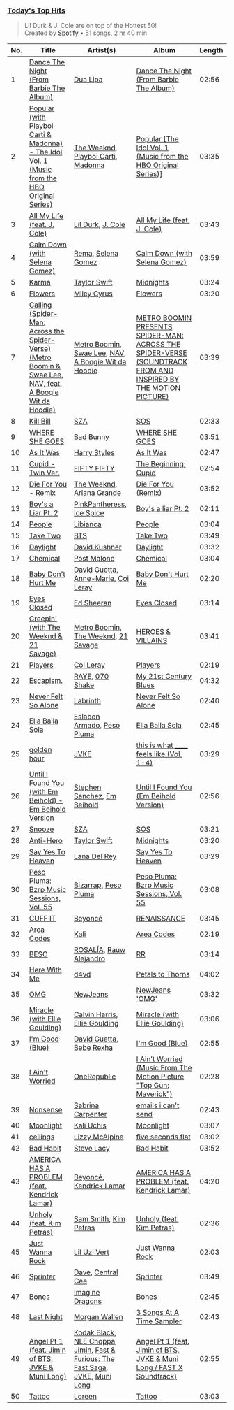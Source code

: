 ### [Today's Top Hits ](https://open.spotify.com/playlist/37i9dQZF1DXcBWIGoYBM5M)

> Lil Durk & J. Cole are on top of the Hottest 50!<br>
> Created by [Spotify](https://open.spotify.com/user/spotify) • 51 songs, 2 hr 40 min

| No. | Title | Artist(s) | Album | Length |
|---|---|---|---|---|
| 1 | [Dance The Night (From Barbie The Album)](https://open.spotify.com/track/1vYXt7VSjH9JIM5oRRo7vA) | [Dua Lipa](https://open.spotify.com/artist/6M2wZ9GZgrQXHCFfjv46we) | [Dance The Night (From Barbie The Album)](https://open.spotify.com/album/5cH7FqB7JD5q1tJXJ7FHYu) | 02:56 |
| 2 | [Popular (with Playboi Carti & Madonna) - The Idol Vol. 1 (Music from the HBO Original Series)](https://open.spotify.com/track/5xP9lQYA8YQmQh6BOxcAnR) | [The Weeknd](https://open.spotify.com/artist/1Xyo4u8uXC1ZmMpatF05PJ), [Playboi Carti](https://open.spotify.com/artist/699OTQXzgjhIYAHMy9RyPD), [Madonna](https://open.spotify.com/artist/6tbjWDEIzxoDsBA1FuhfPW) | [Popular [The Idol Vol. 1 (Music from the HBO Original Series)]](https://open.spotify.com/album/2i0fbrz2Fb19AVpq7vWrfm) | 03:35 |
| 3 | [All My Life (feat. J. Cole)](https://open.spotify.com/track/6HgWWaMu31KdOpEG5l28BG) | [Lil Durk](https://open.spotify.com/artist/3hcs9uc56yIGFCSy9leWe7), [J. Cole](https://open.spotify.com/artist/6l3HvQ5sa6mXTsMTB19rO5) | [All My Life (feat. J. Cole)](https://open.spotify.com/album/0lZQagJ5r0crB35zphSD4A) | 03:43 |
| 4 | [Calm Down (with Selena Gomez)](https://open.spotify.com/track/0WtM2NBVQNNJLh6scP13H8) | [Rema](https://open.spotify.com/artist/46pWGuE3dSwY3bMMXGBvVS), [Selena Gomez](https://open.spotify.com/artist/0C8ZW7ezQVs4URX5aX7Kqx) | [Calm Down (with Selena Gomez)](https://open.spotify.com/album/2b2GHWESCWEuHiCZ2Skedp) | 03:59 |
| 5 | [Karma](https://open.spotify.com/track/7KokYm8cMIXCsGVmUvKtqf) | [Taylor Swift](https://open.spotify.com/artist/06HL4z0CvFAxyc27GXpf02) | [Midnights](https://open.spotify.com/album/151w1FgRZfnKZA9FEcg9Z3) | 03:24 |
| 6 | [Flowers](https://open.spotify.com/track/0yLdNVWF3Srea0uzk55zFn) | [Miley Cyrus](https://open.spotify.com/artist/5YGY8feqx7naU7z4HrwZM6) | [Flowers](https://open.spotify.com/album/7I0tjwFtxUwBC1vgyeMAax) | 03:20 |
| 7 | [Calling (Spider-Man: Across the Spider-Verse) (Metro Boomin & Swae Lee, NAV, feat. A Boogie Wit da Hoodie)](https://open.spotify.com/track/5rurggqwwudn9clMdcchxT) | [Metro Boomin](https://open.spotify.com/artist/0iEtIxbK0KxaSlF7G42ZOp), [Swae Lee](https://open.spotify.com/artist/1zNqQNIdeOUZHb8zbZRFMX), [NAV](https://open.spotify.com/artist/7rkW85dBwwrJtlHRDkJDAC), [A Boogie Wit da Hoodie](https://open.spotify.com/artist/31W5EY0aAly4Qieq6OFu6I) | [METRO BOOMIN PRESENTS SPIDER-MAN: ACROSS THE SPIDER-VERSE (SOUNDTRACK FROM AND INSPIRED BY THE MOTION PICTURE)](https://open.spotify.com/album/1bwbZJ6khPJyVpOaqgKsoZ) | 03:39 |
| 8 | [Kill Bill](https://open.spotify.com/track/1Qrg8KqiBpW07V7PNxwwwL) | [SZA](https://open.spotify.com/artist/7tYKF4w9nC0nq9CsPZTHyP) | [SOS](https://open.spotify.com/album/1nrVofqDRs7cpWXJ49qTnP) | 02:33 |
| 9 | [WHERE SHE GOES](https://open.spotify.com/track/7ro0hRteUMfnOioTFI5TG1) | [Bad Bunny](https://open.spotify.com/artist/4q3ewBCX7sLwd24euuV69X) | [WHERE SHE GOES](https://open.spotify.com/album/5gCcb5fsSb6w5K8SyJrgtB) | 03:51 |
| 10 | [As It Was](https://open.spotify.com/track/4LRPiXqCikLlN15c3yImP7) | [Harry Styles](https://open.spotify.com/artist/6KImCVD70vtIoJWnq6nGn3) | [As It Was](https://open.spotify.com/album/2pqdSWeJVsXAhHFuVLzuA8) | 02:47 |
| 11 | [Cupid - Twin Ver.](https://open.spotify.com/track/7FbrGaHYVDmfr7KoLIZnQ7) | [FIFTY FIFTY](https://open.spotify.com/artist/4GJ6xDCF5jaUqD6avOuQT6) | [The Beginning: Cupid](https://open.spotify.com/album/5letLUZIFsQikJYShfGNs4) | 02:54 |
| 12 | [Die For You - Remix](https://open.spotify.com/track/7oDd86yk8itslrA9HRP2ki) | [The Weeknd](https://open.spotify.com/artist/1Xyo4u8uXC1ZmMpatF05PJ), [Ariana Grande](https://open.spotify.com/artist/66CXWjxzNUsdJxJ2JdwvnR) | [Die For You (Remix)](https://open.spotify.com/album/6Exo0MYoL3XammoTDeihFy) | 03:52 |
| 13 | [Boy's a Liar Pt. 2](https://open.spotify.com/track/6AQbmUe0Qwf5PZnt4HmTXv) | [PinkPantheress](https://open.spotify.com/artist/78rUTD7y6Cy67W1RVzYs7t), [Ice Spice](https://open.spotify.com/artist/3LZZPxNDGDFVSIPqf4JuEf) | [Boy's a liar Pt. 2](https://open.spotify.com/album/6cVfHBcp3AdpYY0bBglkLN) | 02:11 |
| 14 | [People](https://open.spotify.com/track/26b3oVLrRUaaybJulow9kz) | [Libianca](https://open.spotify.com/artist/7kjSuFGKhLm8b5qXoMhRkJ) | [People](https://open.spotify.com/album/5Hmh6N8oisrcuZKa8EY5dn) | 03:04 |
| 15 | [Take Two](https://open.spotify.com/track/5IAESfJjmOYu7cHyX557kz) | [BTS](https://open.spotify.com/artist/3Nrfpe0tUJi4K4DXYWgMUX) | [Take Two](https://open.spotify.com/album/3jeQDa9OFZ6GndLindHx3k) | 03:49 |
| 16 | [Daylight](https://open.spotify.com/track/1odExI7RdWc4BT515LTAwj) | [David Kushner](https://open.spotify.com/artist/33NVpKoXjItPwUJTMZIOiY) | [Daylight](https://open.spotify.com/album/6NcI39WPu4kY6Tul11nhSv) | 03:32 |
| 17 | [Chemical](https://open.spotify.com/track/5w40ZYhbBMAlHYNDaVJIUu) | [Post Malone](https://open.spotify.com/artist/246dkjvS1zLTtiykXe5h60) | [Chemical](https://open.spotify.com/album/7qcSUc5Af63mhfTF60KTEA) | 03:04 |
| 18 | [Baby Don't Hurt Me](https://open.spotify.com/track/3BKD1PwArikchz2Zrlp1qi) | [David Guetta](https://open.spotify.com/artist/1Cs0zKBU1kc0i8ypK3B9ai), [Anne-Marie](https://open.spotify.com/artist/1zNqDE7qDGCsyzJwohVaoX), [Coi Leray](https://open.spotify.com/artist/6AMd49uBDJfhf30Ak2QR5s) | [Baby Don't Hurt Me](https://open.spotify.com/album/327tc3Eruk1HP1w62iqROy) | 02:20 |
| 19 | [Eyes Closed](https://open.spotify.com/track/07bsRv0pcpbG4zJeLsUs1p) | [Ed Sheeran](https://open.spotify.com/artist/6eUKZXaKkcviH0Ku9w2n3V) | [Eyes Closed](https://open.spotify.com/album/43qfLpwe6sEOEqxVmOHRu0) | 03:14 |
| 20 | [Creepin' (with The Weeknd & 21 Savage)](https://open.spotify.com/track/2dHHgzDwk4BJdRwy9uXhTO) | [Metro Boomin](https://open.spotify.com/artist/0iEtIxbK0KxaSlF7G42ZOp), [The Weeknd](https://open.spotify.com/artist/1Xyo4u8uXC1ZmMpatF05PJ), [21 Savage](https://open.spotify.com/artist/1URnnhqYAYcrqrcwql10ft) | [HEROES & VILLAINS](https://open.spotify.com/album/7txGsnDSqVMoRl6RQ9XyZP) | 03:41 |
| 21 | [Players](https://open.spotify.com/track/6UN73IYd0hZxLi8wFPMQij) | [Coi Leray](https://open.spotify.com/artist/6AMd49uBDJfhf30Ak2QR5s) | [Players](https://open.spotify.com/album/4cAAsw7mPkGt15GXQzWlrM) | 02:19 |
| 22 | [Escapism.](https://open.spotify.com/track/5mHdCZtVyb4DcJw8799hZp) | [RAYE](https://open.spotify.com/artist/5KKpBU5eC2tJDzf0wmlRp2), [070 Shake](https://open.spotify.com/artist/12Zk1DFhCbHY6v3xep2ZjI) | [My 21st Century Blues](https://open.spotify.com/album/3U8n8LzBx2o9gYXvvNq4uH) | 04:32 |
| 23 | [Never Felt So Alone](https://open.spotify.com/track/2NbsBSshscKIPRG3kwBbfo) | [Labrinth](https://open.spotify.com/artist/2feDdbD5araYcm6JhFHHw7) | [Never Felt So Alone](https://open.spotify.com/album/33JqWTchq6piiQddrRIvJX) | 02:40 |
| 24 | [Ella Baila Sola](https://open.spotify.com/track/3dnP0JxCgygwQH9Gm7q7nb) | [Eslabon Armado](https://open.spotify.com/artist/0XeEobZplHxzM9QzFQWLiR), [Peso Pluma](https://open.spotify.com/artist/12GqGscKJx3aE4t07u7eVZ) | [Ella Baila Sola](https://open.spotify.com/album/3Mm1P5CEEAiuJqBclr2EyU) | 02:45 |
| 25 | [golden hour](https://open.spotify.com/track/5odlY52u43F5BjByhxg7wg) | [JVKE](https://open.spotify.com/artist/164Uj4eKjl6zTBKfJLFKKK) | [this is what ____ feels like (Vol. 1-4)](https://open.spotify.com/album/69AaAkdktFGnk9POmHENkT) | 03:29 |
| 26 | [Until I Found You (with Em Beihold) - Em Beihold Version](https://open.spotify.com/track/1Y3LN4zO1Edc2EluIoSPJN) | [Stephen Sanchez](https://open.spotify.com/artist/5XKFrudbV4IiuE5WuTPRmT), [Em Beihold](https://open.spotify.com/artist/7o2ZQYM7nTsaVdkXY38UAA) | [Until I Found You (Em Beihold Version)](https://open.spotify.com/album/7ARtQpvnPN2ucbmVHngLOs) | 02:56 |
| 27 | [Snooze](https://open.spotify.com/track/4iZ4pt7kvcaH6Yo8UoZ4s2) | [SZA](https://open.spotify.com/artist/7tYKF4w9nC0nq9CsPZTHyP) | [SOS](https://open.spotify.com/album/07w0rG5TETcyihsEIZR3qG) | 03:21 |
| 28 | [Anti-Hero](https://open.spotify.com/track/0V3wPSX9ygBnCm8psDIegu) | [Taylor Swift](https://open.spotify.com/artist/06HL4z0CvFAxyc27GXpf02) | [Midnights](https://open.spotify.com/album/151w1FgRZfnKZA9FEcg9Z3) | 03:20 |
| 29 | [Say Yes To Heaven](https://open.spotify.com/track/6GGtHZgBycCgGBUhZo81xe) | [Lana Del Rey](https://open.spotify.com/artist/00FQb4jTyendYWaN8pK0wa) | [Say Yes To Heaven](https://open.spotify.com/album/6jVg0POvGYH1Pt6lISl3ok) | 03:29 |
| 30 | [Peso Pluma: Bzrp Music Sessions, Vol. 55](https://open.spotify.com/track/5AqiaZwhmC6dIbgWrD5SzV) | [Bizarrap](https://open.spotify.com/artist/716NhGYqD1jl2wI1Qkgq36), [Peso Pluma](https://open.spotify.com/artist/12GqGscKJx3aE4t07u7eVZ) | [Peso Pluma: Bzrp Music Sessions, Vol. 55](https://open.spotify.com/album/5dKPhEYBhP8j85HcxQfaw6) | 03:08 |
| 31 | [CUFF IT](https://open.spotify.com/track/1xzi1Jcr7mEi9K2RfzLOqS) | [Beyoncé](https://open.spotify.com/artist/6vWDO969PvNqNYHIOW5v0m) | [RENAISSANCE](https://open.spotify.com/album/6FJxoadUE4JNVwWHghBwnb) | 03:45 |
| 32 | [Area Codes](https://open.spotify.com/track/7sliFe6W30tPBPh6dvZsIH) | [Kali](https://open.spotify.com/artist/1YRqgFNXqRyMDRr8ClS1NL) | [Area Codes](https://open.spotify.com/album/6uk3hBYbrMsSzufADPjv9K) | 02:19 |
| 33 | [BESO](https://open.spotify.com/track/609E1JCInJncactoMmkDon) | [ROSALÍA](https://open.spotify.com/artist/7ltDVBr6mKbRvohxheJ9h1), [Rauw Alejandro](https://open.spotify.com/artist/1mcTU81TzQhprhouKaTkpq) | [RR](https://open.spotify.com/album/50uChhk7AKkzDKytDixjYW) | 03:14 |
| 34 | [Here With Me](https://open.spotify.com/track/5LrN7yUQAzvthd4QujgPFr) | [d4vd](https://open.spotify.com/artist/5y8tKLUfMvliMe8IKamR32) | [Petals to Thorns](https://open.spotify.com/album/3rrrTOHiXGzuW4FP7t0O1A) | 04:02 |
| 35 | [OMG](https://open.spotify.com/track/65FftemJ1DbbZ45DUfHJXE) | [NewJeans](https://open.spotify.com/artist/6HvZYsbFfjnjFrWF950C9d) | [NewJeans 'OMG'](https://open.spotify.com/album/45ozep8uHHnj5CCittuyXj) | 03:32 |
| 36 | [Miracle (with Ellie Goulding)](https://open.spotify.com/track/5eTaQYBE1yrActixMAeLcZ) | [Calvin Harris](https://open.spotify.com/artist/7CajNmpbOovFoOoasH2HaY), [Ellie Goulding](https://open.spotify.com/artist/0X2BH1fck6amBIoJhDVmmJ) | [Miracle (with Ellie Goulding)](https://open.spotify.com/album/22UyygZceCIfoE0RhENgKx) | 03:06 |
| 37 | [I'm Good (Blue)](https://open.spotify.com/track/4uUG5RXrOk84mYEfFvj3cK) | [David Guetta](https://open.spotify.com/artist/1Cs0zKBU1kc0i8ypK3B9ai), [Bebe Rexha](https://open.spotify.com/artist/64M6ah0SkkRsnPGtGiRAbb) | [I'm Good (Blue)](https://open.spotify.com/album/7M842DMhYVALrXsw3ty7B3) | 02:55 |
| 38 | [I Ain't Worried](https://open.spotify.com/track/4h9wh7iOZ0GGn8QVp4RAOB) | [OneRepublic](https://open.spotify.com/artist/5Pwc4xIPtQLFEnJriah9YJ) | [I Ain’t Worried (Music From The Motion Picture "Top Gun: Maverick")](https://open.spotify.com/album/04PEOM6kIEeq9lRp1asNP2) | 02:28 |
| 39 | [Nonsense](https://open.spotify.com/track/6dgUya35uo964z7GZXM07g) | [Sabrina Carpenter](https://open.spotify.com/artist/74KM79TiuVKeVCqs8QtB0B) | [emails i can't send](https://open.spotify.com/album/5kDmlA2g9Y1YCbNo2Ufxlz) | 02:43 |
| 40 | [Moonlight](https://open.spotify.com/track/2i2gDpKKWjvnRTOZRhaPh2) | [Kali Uchis](https://open.spotify.com/artist/1U1el3k54VvEUzo3ybLPlM) | [Moonlight](https://open.spotify.com/album/1y8Yw0NDcP2qxbZufIXt7u) | 03:07 |
| 41 | [ceilings](https://open.spotify.com/track/2L9N0zZnd37dwF0clgxMGI) | [Lizzy McAlpine](https://open.spotify.com/artist/1GmsPCcpKgF9OhlNXjOsbS) | [five seconds flat](https://open.spotify.com/album/68L5xVV9wydotfDXEik7eD) | 03:02 |
| 42 | [Bad Habit](https://open.spotify.com/track/5CM4UuQ9Gnd6K2YyKGPMoK) | [Steve Lacy](https://open.spotify.com/artist/57vWImR43h4CaDao012Ofp) | [Bad Habit](https://open.spotify.com/album/69JpAhN3XgLkOsJ7MCtW4V) | 03:52 |
| 43 | [AMERICA HAS A PROBLEM (feat. Kendrick Lamar)](https://open.spotify.com/track/6l8mgVN9Xf1hiDIFGA6CTE) | [Beyoncé](https://open.spotify.com/artist/6vWDO969PvNqNYHIOW5v0m), [Kendrick Lamar](https://open.spotify.com/artist/2YZyLoL8N0Wb9xBt1NhZWg) | [AMERICA HAS A PROBLEM (feat. Kendrick Lamar)](https://open.spotify.com/album/2x4aShbWkdZ1h8sfO23yZN) | 04:20 |
| 44 | [Unholy (feat. Kim Petras)](https://open.spotify.com/track/3nqQXoyQOWXiESFLlDF1hG) | [Sam Smith](https://open.spotify.com/artist/2wY79sveU1sp5g7SokKOiI), [Kim Petras](https://open.spotify.com/artist/3Xt3RrJMFv5SZkCfUE8C1J) | [Unholy (feat. Kim Petras)](https://open.spotify.com/album/0gX9tkL5njRax8ymWcXARi) | 02:36 |
| 45 | [Just Wanna Rock](https://open.spotify.com/track/4FyesJzVpA39hbYvcseO2d) | [Lil Uzi Vert](https://open.spotify.com/artist/4O15NlyKLIASxsJ0PrXPfz) | [Just Wanna Rock](https://open.spotify.com/album/2FD6g8bXEn2uQMYbeqqoCg) | 02:03 |
| 46 | [Sprinter](https://open.spotify.com/track/2FDTHlrBguDzQkp7PVj16Q) | [Dave](https://open.spotify.com/artist/6Ip8FS7vWT1uKkJSweANQK), [Central Cee](https://open.spotify.com/artist/5H4yInM5zmHqpKIoMNAx4r) | [Sprinter](https://open.spotify.com/album/5l0QlaI3wdZpE7ggoO5Rwg) | 03:49 |
| 47 | [Bones](https://open.spotify.com/track/0HqZX76SFLDz2aW8aiqi7G) | [Imagine Dragons](https://open.spotify.com/artist/53XhwfbYqKCa1cC15pYq2q) | [Bones](https://open.spotify.com/album/1Q9SnHWPNEjVM0LrBFvJ1q) | 02:45 |
| 48 | [Last Night](https://open.spotify.com/track/59uQI0PADDKeE6UZDTJEe8) | [Morgan Wallen](https://open.spotify.com/artist/4oUHIQIBe0LHzYfvXNW4QM) | [3 Songs At A Time Sampler](https://open.spotify.com/album/7fOmdhRrRohTzToL617xkk) | 02:43 |
| 49 | [Angel Pt 1 (feat. Jimin of BTS, JVKE & Muni Long)](https://open.spotify.com/track/4g1Ant3Me43Cm5Lx91bV8e) | [Kodak Black](https://open.spotify.com/artist/46SHBwWsqBkxI7EeeBEQG7), [NLE Choppa](https://open.spotify.com/artist/0ErzCpIMyLcjPiwT4elrtZ), [Jimin](https://open.spotify.com/artist/1oSPZhvZMIrWW5I41kPkkY), [Fast & Furious: The Fast Saga](https://open.spotify.com/artist/1lpOgw56wZLDa8gaP6bSIs), [JVKE](https://open.spotify.com/artist/164Uj4eKjl6zTBKfJLFKKK), [Muni Long](https://open.spotify.com/artist/7tjVFCxJdwT4NdrTmjyjQ6) | [Angel Pt 1 (feat. Jimin of BTS, JVKE & Muni Long / FAST X Soundtrack)](https://open.spotify.com/album/0zPSvQqWCWIjuzvn29GhUK) | 02:55 |
| 50 | [Tattoo](https://open.spotify.com/track/1DmW5Ep6ywYwxc2HMT5BG6) | [Loreen](https://open.spotify.com/artist/49aaHxvAJ0tCh0F15OnwIl) | [Tattoo](https://open.spotify.com/album/0LRTS7FyYLppkDLOZT02Xp) | 03:03 |
